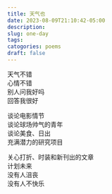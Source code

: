 ```yaml
---
title: 天气也
date: 2023-08-09T21:10:42-05:00
description: 
slug: one-day
tags: 
catogories: poems
draft: false
---
```

天气不错\
心情不错\
别人问我好吗\
回答我很好

谈论电影情节\
谈论球场帅气的青年\
谈论美食、日出\
充满潜力的研究项目

关心打折、时装和新刊出的文章\
计划未来\
没有人沮丧\
没有人不快乐


